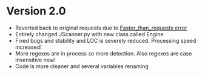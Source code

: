 # Version 2.0
* Reverted back to original requests due to [Faster_than_requests error](https://github.com/juancarlospaco/faster-than-requests/issues/93)
* Entirely changed JScanner.py with new class called Engine
* Fixed bugs and stability and LOC is severely reduced. Processing speed increased!
* More regexes are in process so more detection. Also regexes are case insensitive now!
* Code is more cleaner and several variables renaming
